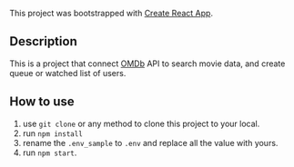 This project was bootstrapped with [Create React App](https://github.com/facebook/create-react-app).

## Description

This is a project that connect [OMDb](http://www.omdbapi.com/) API to search movie data, and create queue or watched list of users.

## How to use

1. use `git clone` or any method to clone this project to your local.
2. run `npm install`
3. rename the `.env_sample` to `.env` and replace all the value with yours.
4. run `npm start`.
